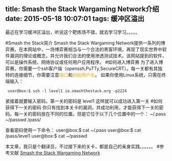title: Smash the Stack Wargaming Network介绍
date: 2015-05-18 10:07:01
tags: 缓冲区溢出
---
最近在学习缓冲区溢出，听说这个靶练场不错，就去学习学习。。。。。
<!-- more -->
#Smash the Stack简介
Smash the Stack Wargaming Network提供一系列的博弈赛。在本网站中，一场博弈赛相当与一个合法的黑客环境，再现了现实世界中软件漏洞的理论或概念，并允许我们合法的使用渗透测试技术。该网站提到的软件，可以是操作系统、网络协议或任何用户应用程序。
#如何进入博弈赛
为了进入博弈赛，你需要一个ssh客户端（openssh,PuTTy,SecureCRT）。每一关都有其独特的连接细节，你需要注意<font color="orange">端口</font>和<font color="orange">初始用户名</font>。
如果你使用Linux系统，只需在终端输入：
```
 user@box:$ ssh -l level1 io.smashthestack.org -p2224
```
 紧接着就要输入密码，第一关的密码是 level1
 这样就可以成功进入第一关
#如何获得下一关的密码
 你只有找到本关卡的漏洞，并成功利用，才能获得下一关的密码。每一关的密码放在不同的位置。但是它位于以下几个位置中的一个：
    ~/.pass
    ~/passwd
    /pass/

查看密码使用一下命令：
user@box:$ cat ~/.pass
user@box:$ cat /pass/level1
user@box:$ cat ~/passwd

本文章，我只是个翻译员，不过接下来的关卡，都是自己的亲身实践。。。。。。
#参考文献
[Smash the Stack Wargaming Network](http://smashthestack.org/faq.html#a3)

